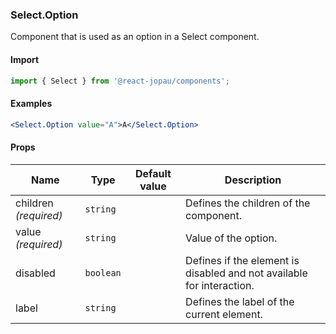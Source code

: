 ### Select.Option

Component that is used as an option in a Select component.

#### Import

```jsx
import { Select } from '@react-jopau/components';
```

#### Examples

```jsx
<Select.Option value="A">A</Select.Option>
```

#### Props

| Name                  | Type      | Default value | Description                                                           |
| --------------------- | --------- | ------------- | --------------------------------------------------------------------- |
| children _(required)_ | `string`  |               | Defines the children of the component.                                |
| value _(required)_    | `string`  |               | Value of the option.                                                  |
| disabled              | `boolean` |               | Defines if the element is disabled and not available for interaction. |
| label                 | `string`  |               | Defines the label of the current element.                             |
